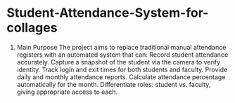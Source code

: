 # Student-Attendance-System-for-collages
1) Main Purpose
The project aims to replace traditional manual attendance registers with an automated system that can:
Record student attendance accurately.
Capture a snapshot of the student via the camera to verify identity.
Track login and exit times for both students and faculty.
Provide daily and monthly attendance reports.
Calculate attendance percentage automatically for the month.
Differentiate roles: student vs. faculty, giving appropriate access to each.
